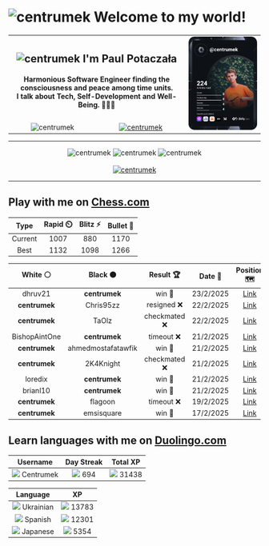 <h1>
  <img
    src="https://emojis.slackmojis.com/emojis/images/1531849430/4246/blob-sunglasses.gif"
    width="30"
    alt="centrumek"
  />
  Welcome to my world!
</h1>

<table>
  <tbody>
    <tr>
      <td align="center" width="70%" colspan="2">
        <h2>
          <img
            src="https://raw.githubusercontent.com/MartinHeinz/MartinHeinz/master/wave.gif"
            width="30px"
            alt="centrumek"
          />
          I'm Paul Potaczała
        </h2>
        <h4>
          Harmonious Software Engineer finding the consciousness and peace among time units.
          <br/>
          I talk about Tech, Self-Development and Well-Being. 🌿🧘🚀
        </h4>
      </td>
      <td width="30%" rowspan="2">
        <a href="https://app.daily.dev/centrumek">
          <img
            src="./devcard.svg"
            alt="centrumek"
          />
        </a>
      </td>
    </tr>
    <tr align="center">
      <td>
        <img
          src="https://komarev.com/ghpvc/?username=centrumek&label=visitors&color=0e75b6&style=flat"
          alt="centrumek"
        >
      </td>
      <td>
        <a href="https://stackoverflow.com/users/14496012/centrumek">
          <img
            src="https://stackoverflow.com/users/flair/14496012.png?theme=dark"
            alt="centrumek"
          >
        </a>
      </td>
    </tr>
  </tbody>
</table>

---
<div align="center">
  <img 
    src="https://github-readme-stats.vercel.app/api?username=centrumek&show_icons=true&count_private=true&theme=dark&hide_border=true&hide=issues,contribs&bg_color=00000000"
    alt="centrumek"
  />
  <img
    src="https://github-readme-stats.vercel.app/api/top-langs/?username=centrumek&layout=compact&hide_border=true&theme=dark&bg_color=00000000&langs_count=6&exclude_repo=air-statistic-app"
    alt="centrumek"
  />
  <img 
    src="https://github-readme-streak-stats.herokuapp.com?user=centrumek&theme=dark&hide_border=true&background=FFFFFF00"
    alt="centrumek"
  />
  <br/>
  <br/>
  <a href="https://www.buymeacoffee.com/centrumek">
    <img
      src="https://cdn.buymeacoffee.com/buttons/v2/default-orange.png"
      height="50"
      width="210"
      alt="centrumek"
    />
  </a>
</div>

---

## Play with me on [Chess.com](https://www.chess.com/member/centrumek)

<div align="center">
<!--START_SECTION:chessStats-->
<!-- Automatically generated with https://github.com/Balastrong/chess-stats-action -->

| Type | Rapid ⏲️ | Blitz ⚡ | Bullet 🔫 |
|:---:|:---:|:---:|:---:|
| Current | 1007 | 880 | 1170 |
| Best | 1132 | 1098 | 1266 |

| White ⚪ | Black ⚫ | Result 🏆 | Date 📅 | Position 🗺️ | Type 🕕 |
|:---:|:---:|:---:|:---:|:---:|:---:|
| dhruv21 | **centrumek** | win 🥇 | 23/2/2025 | <a href="http://www.ee.unb.ca/cgi-bin/tervo/fen.pl?select=3r4/8/8/1k4K1/8/8/3p4/3R4 w - -">Link</a> | Bullet |
| **centrumek** | Chris95zz | resigned ❌ | 22/2/2025 | <a href="http://www.ee.unb.ca/cgi-bin/tervo/fen.pl?select=3r3k/p1Q4p/6p1/2p2p2/P3nP2/4P1P1/4q1KP/3r4 w - -">Link</a> | Bullet |
| **centrumek** | TaOlz | checkmated ❌ | 22/2/2025 | <a href="http://www.ee.unb.ca/cgi-bin/tervo/fen.pl?select=8/p4pkp/1pb1p1p1/2p1P3/2Q5/2P2B2/Pq3rPP/K7 w - -">Link</a> | Bullet |
| BishopAintOne | **centrumek** | timeout ❌ | 21/2/2025 | <a href="http://www.ee.unb.ca/cgi-bin/tervo/fen.pl?select=8/pp4k1/8/5r2/PP5N/1KP1R3/8/8 b - -">Link</a> | Bullet |
| **centrumek** | ahmedmostafatawfik | win 🥇 | 21/2/2025 | <a href="http://www.ee.unb.ca/cgi-bin/tervo/fen.pl?select=8/5k2/5P1R/2r5/6PK/7P/8/8 b - -">Link</a> | Bullet |
| **centrumek** | 2K4Knight | checkmated ❌ | 21/2/2025 | <a href="http://www.ee.unb.ca/cgi-bin/tervo/fen.pl?select=r3k3/p1pp4/1p2p3/1Bq1b1p1/PK4Pp/1P5P/2P5/R2R4 w q -">Link</a> | Bullet |
| loredix | **centrumek** | win 🥇 | 21/2/2025 | <a href="http://www.ee.unb.ca/cgi-bin/tervo/fen.pl?select=3r4/2Qnk3/4p3/p2p4/P4qP1/8/1PP4P/1K1RR3 w - -">Link</a> | Bullet |
| brianl10 | **centrumek** | win 🥇 | 21/2/2025 | <a href="http://www.ee.unb.ca/cgi-bin/tervo/fen.pl?select=2k1r3/8/p1p5/1p1b4/3K4/7R/1PN4P/8 w - -">Link</a> | Bullet |
| **centrumek** | flagoon | timeout ❌ | 19/2/2025 | <a href="http://www.ee.unb.ca/cgi-bin/tervo/fen.pl?select=rnbqk2r/pp2ppbp/5np1/2pp4/2PP4/1P2P3/PB3PPP/RN1QKBNR w KQkq - 1 6">Link</a> | Daily |
| **centrumek** | emsisquare | win 🥇 | 17/2/2025 | <a href="http://www.ee.unb.ca/cgi-bin/tervo/fen.pl?select=7Q/8/6pQ/4p3/3pPk1p/3P4/5KPP/8 b - -">Link</a> | Bullet |

<!--END_SECTION:chessStats-->
</div>

## Learn languages with me on [Duolingo.com](https://www.duolingo.com/profile/Centrumek)

<div align="center">
<!--START_SECTION:duolingoStats-->
<!-- Automatically generated with https://github.com/centrumek/duolingo-readme-stats-->

| Username | Day Streak | Total XP |
|:---:|:---:|:---:|
| <img src="https://raw.githubusercontent.com/centrumek/duolingo-readme-stats/main/assets/duolingo.png" height="12"> Centrumek | <img src="https://raw.githubusercontent.com/centrumek/duolingo-readme-stats/main/assets/streakinactive.svg" height="12"> 694 | <img src="https://raw.githubusercontent.com/centrumek/duolingo-readme-stats/main/assets/xp.svg" height="12"> 31438 | <img src="https://raw.githubusercontent.com/centrumek/duolingo-readme-stats/main/assets/xp.svg" height="12"> 0 |

| Language | XP |
|:---:|:---:|
| <img src="https://raw.githubusercontent.com/centrumek/duolingo-readme-stats/main/assets/langs/ukrainian.svg" height="12"> Ukrainian | <img src="https://raw.githubusercontent.com/centrumek/duolingo-readme-stats/main/assets/xp.svg" height="12"> 13783 |
| <img src="https://raw.githubusercontent.com/centrumek/duolingo-readme-stats/main/assets/langs/spanish.svg" height="12"> Spanish | <img src="https://raw.githubusercontent.com/centrumek/duolingo-readme-stats/main/assets/xp.svg" height="12"> 12301 |
| <img src="https://raw.githubusercontent.com/centrumek/duolingo-readme-stats/main/assets/langs/japanese.svg" height="12"> Japanese | <img src="https://raw.githubusercontent.com/centrumek/duolingo-readme-stats/main/assets/xp.svg" height="12"> 5354 |

<!--END_SECTION:duolingoStats-->
</div>
<!--
**centrumek/centrumek** is a ✨ _special_ ✨ repository because its `README.md` (this file) appears on your GitHub profile.

Here are some ideas to get you started:

- 🔭 I’m currently working on ...
- 🌱 I’m currently learning ...
- 👯 I’m looking to collaborate on ...
- 🤔 I’m looking for help with ...
- 💬 Ask me about ...
- 📫 How to reach me: ...
- 😄 Pronouns: ...
- ⚡ Fun fact: ...
-->
